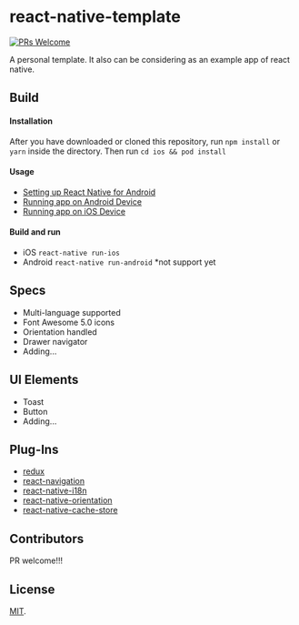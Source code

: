 # react-native-template
[![PRs Welcome](https://img.shields.io/badge/PRs-welcome-brightgreen.svg)](#pull-requests)

A personal template. It also can be considering as an example app of react native.

## Build
#### Installation
After you have downloaded or cloned this repository, run `npm install` or `yarn` inside the directory. Then run `cd ios && pod install`

#### Usage
- [Setting up React Native for Android](https://facebook.github.io/react-native/docs/getting-started.html#android-development-environment)
- [Running app on Android Device](https://facebook.github.io/react-native/docs/running-on-device.html#running-your-app-on-android-devices)
- [Running app on iOS Device](https://facebook.github.io/react-native/docs/running-on-device.html#running-your-app-on-ios-devices)

#### Build and run
- iOS `react-native run-ios`
- Android `react-native run-android` *not support yet


## Specs
- Multi-language supported
- Font Awesome 5.0 icons
- Orientation handled
- Drawer navigator
- Adding...

## UI Elements
- Toast
- Button
- Adding...

## Plug-Ins
- [redux](https://github.com/AlexanderZaytsev/react-native-i18n)
- [react-navigation](https://reactnavigation.org/)
- [react-native-i18n](https://github.com/AlexanderZaytsev/react-native-i18n)
- [react-native-orientation](https://github.com/yamill/react-native-orientation)
- [react-native-cache-store](https://github.com/cheeaun/react-native-cache-store)

## Contributors
PR welcome!!!

## License
[MIT](https://github.com/opp100/react-native-template/blob/master/LICENSE).
